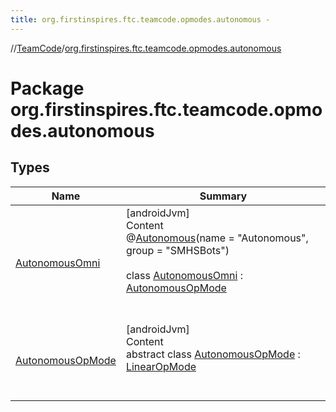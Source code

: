 ```yaml
---
title: org.firstinspires.ftc.teamcode.opmodes.autonomous -
---
```

//[TeamCode](../index.md)/[org.firstinspires.ftc.teamcode.opmodes.autonomous](index.md)



# Package org.firstinspires.ftc.teamcode.opmodes.autonomous  


## Types  
  
|  Name|  Summary| 
|---|---|
| [AutonomousOmni](-autonomous-omni/index.md)| [androidJvm]  <br>Content  <br>@[Autonomous]()(name = "Autonomous", group = "SMHSBots")  <br>  <br>class [AutonomousOmni](-autonomous-omni/index.md) : [AutonomousOpMode](-autonomous-op-mode/index.md)  <br><br><br>
| [AutonomousOpMode](-autonomous-op-mode/index.md)| [androidJvm]  <br>Content  <br>abstract class [AutonomousOpMode](-autonomous-op-mode/index.md) : [LinearOpMode]()  <br><br><br>

